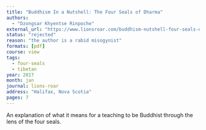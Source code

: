 ```yaml
---
title: "Buddhism In a Nutshell: The Four Seals of Dharma"
authors:
  - "Dzongsar Khyentse Rinpoche"
external_url: "https://www.lionsroar.com/buddhism-nutshell-four-seals-dharma/"
status: "rejected"
reason: "the author is a rabid misogynist"
formats: [pdf]
course: view
tags:
  - four-seals
  - tibetan
year: 2017
month: jan
journal: lions-roar
address: "Halifax, Nova Scotia"
pages: 7
---
```


An explanation of what it means for a teaching to be Buddhist through the lens of the four seals.
